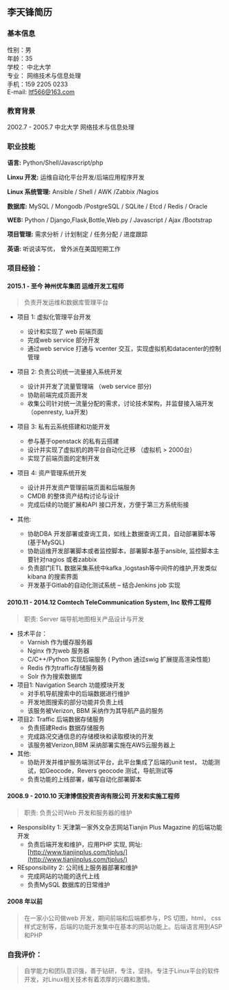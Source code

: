 ## 李天锋简历

### 基本信息
性别：男      
年龄：35      
学校： 中北大学      
专业： 网络技术与信息处理      
手机：159 2205 0233      
E-mail: ltf566@163.com

### 教育背景
2002.7 - 2005.7 中北大学 网络技术与信息处理

### 职业技能
**语言:** Python/Shell/Javascript/php

**Linxu 开发:** 运维自动化平台开发/后端应用程序开发

**Linux 系统管理:** Ansible / Shell / AWK /Zabbix /Nagios

**数据库:** MySQL / Mongodb /PostgreSQL / SQLite / Etcd / Redis / Oracle

**WEB:** Python / Django,Flask,Bottle,Web.py / Javascript / Ajax /Bootstrap

**项目管理:** 需求分析 / 计划制定 / 任务分配 / 进度跟踪

**英语:** 听说读写优， 曾外派在美国短期工作

### 项目经验：
#### 2015.1 - 至今    神州优车集团      运维开发工程师
> 负责开发运维和数据库管理平台

* 项目 1:    虚拟化管理平台开发
    * 设计和实现了 web 前端页面
    * 完成web service 部分开发
    * 通过web service 打通与 vcenter 交互，实现虚拟机和datacenter的控制管理

* 项目 2: 负责公司统一流量接入系统开发
    * 设计并开发了流量管理端 （web service 部分)
    * 协助前端完成页面开发
    * 收集公司针对统一流量分配的需求，讨论技术架构，并监督接入端开发 （openresty, lua开发)

* 项目 3: 私有云系统搭建和功能开发
    * 参与基于openstack 的私有云搭建
    * 设计并实现了虚拟机的跨平台自动化迁移 （虚拟机 > 2000台）
    * 实现了前端页面的定制开发
* 项目 4: 资产管理系统开发
    * 设计并开发资产管理前端页面和后端服务
    * CMDB 的整体资产结构讨论与设计
    * 完成后续的功能扩展和API 接口开发，方便于第三方系统衔接
* 其他:
    * 协助DBA 开发部署或查询工具，如线上数据查询工具，自动部署脚本等(基于MySQL)
    * 协助运维开发部署脚本或者监控脚本，部署脚本基于ansible, 监控脚本主要针对nagios 或者zabbix
    * 负责部门ETL 数据采集系统中kafka ,logstash等中间件的维护,开发类似kibana 的搜索界面
    * 开发基于Gitlab的自动化测试系统 – 结合Jenkins job 实现
    
#### 2010.11 - 2014.12   Comtech TeleCommunication System, Inc  软件工程师
> 职责: Server 端导航地图相关产品设计与开发

* 技术平台：
    * Varnish 作为缓存服务器
    * Nginx 作为web 服务器
    * C/C++/Python 实现后端服务 ( Python 通过swig 扩展提高渲染性能)
    * Redis 作为traffic存储服务器
    * Solr 作为搜索数据库
* 项目1: Navigation Search 功能模块开发
    * 对手机导航搜索中的后端数据进行维护
    * 开发地图搜索的部分功能并负责上线
    * 该服务被Verizon, BBM 采纳作为其导航产品的服务
* 项目2: Traffic 后端数据存储服务
    * 负责搭建Redis 数据存储服务
    * 完成路况交通信息的存储模块和读取模块的开发
    * 该服务被Verizon,BBM 采纳部署实施在AWS云服务器上
* 其他:
    * 协助开发并维护服务端测试平台，此平台集成了后端的unit test， 功能测试，如Geocode，Revers geocode 测试，导航测试等
    * 负责功能的上线部署，编写自动化部署脚本
    
#### 2008.9 - 2010.10  天津博信投资咨询有限公司  开发和实施工程师
> 职责: 负责公司Web 开发和服务器的维护

* Responsiblity 1: 天津第一家外文杂志网站Tianjin Plus Magazine 的后端功能开发
    * 负责后端开发和维护，应用PHP 实现, 网址: [http://www.tianjinplus.com/tjplus/](http://www.tianjinplus.com/tjplus/)
* REsponsibility 2: 公司线上服务器部署和维护
    * 完成网站的功能的迭代上线
    * 负责MySQL 数据库的日常维护
    
#### 2008 年以前
> 在一家小公司做web 开发，期间前端和后端都参与，PS 切图，html， css 样式定制等，后端的功能开发集中在基本的网站功能上。后端语言用到ASP 和PHP

### 自我评价：
> 自学能力和团队意识强，善于钻研，专注，坚持。专注于Linux平台的软件开发，对Linux相关技术有着浓厚的兴趣和激情。
